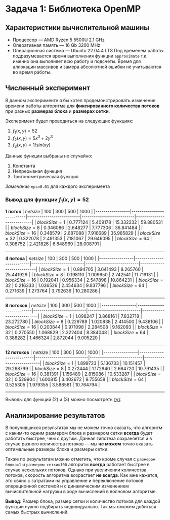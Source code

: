 # Задача 1: Библиотека OpenMP

## Характеристики вычислительной машины
- Процессор — AMD Ryzen 5 5500U 2.1 GHz
- Оперативная память — 16 Gb 3200 MHz
- Операционная система — Ubuntu 22.04.4 LTS
Под временем работы подразумевается время выполнения функции `approximate` т.к. именно она выполняет всю
работу и подсчёты. Время для аллокации массивов и замера абсолютной ошибки не учитываются во время работы.

## Численный эксперимент
В данном эксперименте я бы хотел продемонстрировать изменение времени работы алгоритма для **фиксированного количества потоков** при разных **размерах блока** и **размерах сетки**.

Эксперимент будет проводиться на следующих функциях:
1. $f_1(x, y) = 52$
2. $f_2(x, y) = 5 x^3 + 2 y^3$
3. $f_3(x, y) = 1 / sin(x y)$

Данные функции выбраны не случайно:
1. Константа
2. Непрерывная функция
3. Тригонометрическая функция

*Замечание* `eps=0.01` для каждого эксперимента

### Вывод для функции $f_1(x, y) = 52$

**1 поток**
| $net size$      | 100                       | 300                       | 500                      | 1000                       | 
|-----------------|--------------------------|--------------------------|--------------------------|---------------------------|
| $blockSize = 1$ | $0.777124$ | $5.409178$ | $15.332232$ | $59.880531$  | 
| $blockSize = 8$ | $0.346086$  | $2.648277$ | $7.777306$ | $36.841484$ | 
| $blockSize = 16$ | $0.348579$  | $2.687088$  | $7.916689$  | $35.985829$  |
| $blockSize = 32$ | $0.322078$ | $2.491353$ | $7.181067$ | $29.646095$  | 
| $blockSize = 64$ | $0.308752$  | $2.421826$ | $6.848969$ | $28.008791$ | 

---
**4 потока**
| $net size$      | 100                       | 300                       | 500                      | 1000                       | 
|-----------------|--------------------------|--------------------------|--------------------------|---------------------------|
| $blockSize = 1$ | $0.894705$ | $3.641493$ | $8.265760$ | $25.441929$ |
| $blockSize = 8$ | $0.198110$ | $1.009650$ | $2.742541$ | $11.719131$ |
| $blockSize = 16$ | $0.192041$ | $0.956334$ | $2.547898$ | $10.864231$ |
| $blockSize = 32$ | $0.216333$ | $1.036526$ | $2.454634$ | $9.837796$ |
| $blockSize = 64$ | $0.271639$ | $1.273764$ | $3.792636$ | $10.280286$ |

---
**8 потоков**
| $net size$      | 100                       | 300                       | 500                      | 1000                       | 
|-----------------|--------------------------|--------------------------|--------------------------|---------------------------|
| $blockSize = 1$ | $1.098247$ | $3.868161$ | $7.832718$ | $23.272780$ |
| $blockSize = 8$ | $0.229789$ | $1.020838$ | $2.414500$ | $9.438106$ |
| $blockSize = 16$ | $0.203844$ | $0.971098$ | $2.284508$ | $9.162093$ |
| $blockSize = 32$ | $0.270550$ | $1.068829$ | $2.322404$ | $8.384048$ |
| $blockSize = 64$ | $0.388282$ | $1.466324$ | $2.872044$ | $9.005220$ |

---
**12 потоков**
| $net size$      | 100                       | 300                       | 500                      | 1000                       | 
|-----------------|--------------------------|--------------------------|--------------------------|---------------------------|
| $blockSize = 1$ | $1.899723$ | $5.136733$ | $10.151457$ | $29.268799$ |
| $blockSize = 8$ | $0.272444$ | $1.172940$ | $2.664720$ | $10.791435$ |
| $blockSize = 16$ | $0.381391$ | $1.156489$ | $2.815086$ | $10.533287$ |
| $blockSize = 32$ | $0.529904$ | $1.600815$ | $3.402672$ | $9.755658$ |
| $blockSize = 64$ | $0.525305$ | $1.979355$ | $3.588561$ | $10.764794$ |

---
Выводы для функций (2) и (3) можно посмотреть [тут](https://docs.google.com/spreadsheets/d/1N0n9Vwj2sFep2Y9-y4HoBjZnocVhkLqfu4F9Dy3z8S0/edit?usp=sharing). 

## Анализирование результатов

В получившихся результатах мы не можем точно сказать, что алгоритм с каким-то одним размером блока и размером сетки **всегда** будет работать быстрее, чем с другим. Данная гипотеза сохраняется и в случае разного количества потоков — мы **не можем** точно сказать оптимальные размеры блока и размеры сетки.

Также по результатам можно отметить, что кроме случая с `размером блока=1` и `размером сетки=100` алгоритм **всегда** работает быстрее в случае нескольких потоков. Однако при увеличении количества потоков, скорость алгоритма возрастает **не всегда**. Как мне кажется, это свяно с затратами на управление и переключение потоков операционной системой и с динамическим изменением вычислительной нагрузки в ходе вычислений в волновом алгоритме.

**Вывод**: Размер блока, размер сетки и количество потоков для каждой функции нужно подбирать индивидуально. Так мы сможем добиться самых быстрых вычислений.
